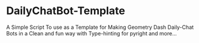 # DailyChatBot-Template
A Simple Script To use as a Template for Making Geometry Dash Daily-Chat Bots in a Clean and fun way with Type-hinting for pyright and more...
